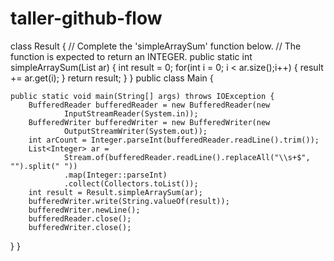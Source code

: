 # taller-github-flow

 class Result {
// Complete the 'simpleArraySum' function below.
// The function is expected to return an INTEGER.
	public static int simpleArraySum(List<Integer> ar) {
		int result = 0;
		for(int i = 0; i < ar.size();i++) {
			result += ar.get(i);
		}
		return result;
	}
}
public class Main {

	public static void main(String[] args) throws IOException {
		BufferedReader bufferedReader = new BufferedReader(new
				InputStreamReader(System.in));
		BufferedWriter bufferedWriter = new BufferedWriter(new
				OutputStreamWriter(System.out));
		int arCount = Integer.parseInt(bufferedReader.readLine().trim());
		List<Integer> ar =
				Stream.of(bufferedReader.readLine().replaceAll("\\s+$", "").split(" "))
				.map(Integer::parseInt)
				.collect(Collectors.toList());
		int result = Result.simpleArraySum(ar);
		bufferedWriter.write(String.valueOf(result));
		bufferedWriter.newLine();
		bufferedReader.close();
		bufferedWriter.close();
 }
}
